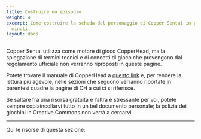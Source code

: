 ```yaml
---
title: Costruire un episodio
weight: 4
excerpt: Come costruire la scheda del personaggio di Copper Sentai in pochissimi
  minuti.
layout: docs
---
```

Copper Sentai utilizza come motore di gioco CopperHead, ma la spiegazione di termini tecnici e di concetti di gioco che provengono dal regolamento ufficiale non verranno riproposti in queste pagine.

Potete trovare il manuale di CopperHead a [questo link](https://www.facebook.com/groups/EpigoniGDR) e, per rendere la lettura più agevole, nelle sezioni che seguono verranno riportate in parentesi quadre la pagine di CH a cui ci si riferisce.

Se saltare fra una risorsa gratuita e l’altra è stressante per voi, potete sempre copiaincollarvi tutto in un bel documento personale; la polizia dei giochini in Creative Commons non verrà a cercarvi.

***

Qui le risorse di questa sezione:
